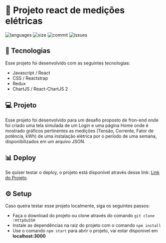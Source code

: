 # :electric_plug: Projeto react de medições elétricas

![languages](https://img.shields.io/github/languages/count/ArthurMassaini/project-atmos)
![size](https://img.shields.io/github/repo-size/ArthurMassaini/project-atmos)
![commit](https://img.shields.io/github/last-commit/ArthurMassaini/project-atmos)
![issues](https://img.shields.io/github/issues/ArthurMassaini/project-atmos)

## :rocket: Tecnologias

Esse projeto foi desenvolvido com as seguintes tecnologias:
* Javascript / React
* CSS / Reactstrap
* Redux
* ChartJS / React-ChartJS 2

## :computer: Projeto

Esse projeto foi desenvolvido para um desafio proposto de fron-end onde foi criado uma tela simulada de um Login e uma página Home onde é mostrado gráficos pertinentes as medições (Tensão, Corrente, Fator de potência, kWh) de uma instalação elétrica por o período de uma semana, disponibilizados em um arquivo JSON.

## :bar_chart: Deploy

Se quiser testar o deploy, o projeto está disponível através desse link: [Link do Projeto](https://project-atmos.vercel.app/).

## :gear: Setup

Caso queira testar esse projeto localmente, siga os seguintes passos:
* Faça o download do projeto ou clone através do comando `git clone :HttpOuSSH` 
* Instale as dependências na raiz do projeto com o comando `npm install`
* Use o comando `npm start` para abrir o projeto, vai estar disponivel em **localhost:3000**
